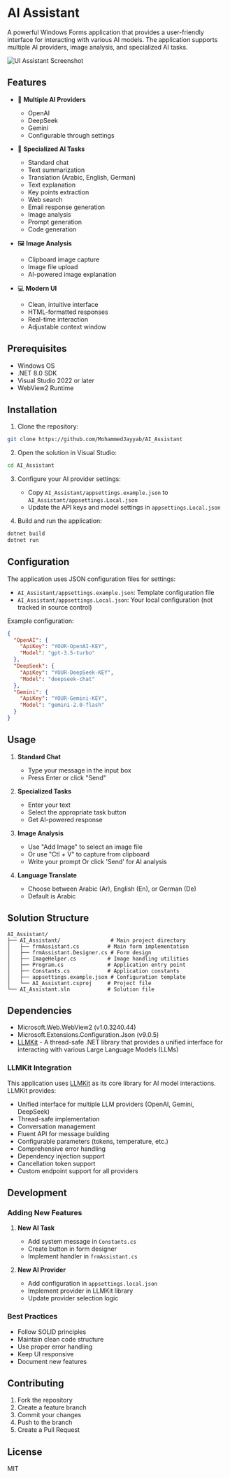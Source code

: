 # AI Assistant

A powerful Windows Forms application that provides a user-friendly interface for interacting with various AI models. 
The application supports multiple AI providers, image analysis, and specialized AI tasks.

![UI Assistant Screenshot](https://raw.githubusercontent.com/MohammedJayyab/AI_Assistant/master/AI_Assistant/images/UI_Assistant.png)
## Features

- 🤖 **Multiple AI Providers**
  - OpenAI
  - DeepSeek
  - Gemini
  - Configurable through settings

- 🎯 **Specialized AI Tasks**
  - Standard chat
  - Text summarization
  - Translation (Arabic, English, German)
  - Text explanation
  - Key points extraction
  - Web search
  - Email response generation
  - Image analysis
  - Prompt generation
  - Code generation

- 🖼️ **Image Analysis**
  - Clipboard image capture
  - Image file upload
  - AI-powered image explanation

- 💻 **Modern UI**
  - Clean, intuitive interface
  - HTML-formatted responses
  - Real-time interaction
  - Adjustable context window


## Prerequisites

- Windows OS
- .NET 8.0 SDK
- Visual Studio 2022 or later
- WebView2 Runtime

## Installation

1. Clone the repository:
```bash
git clone https://github.com/MohammedJayyab/AI_Assistant
```

2. Open the solution in Visual Studio:
```bash
cd AI_Assistant
```

3. Configure your AI provider settings:
   - Copy `AI_Assistant/appsettings.example.json` to `AI_Assistant/appsettings.Local.json`
   - Update the API keys and model settings in `appsettings.Local.json`

4. Build and run the application:
```bash
dotnet build
dotnet run
```

## Configuration

The application uses JSON configuration files for settings:

- `AI_Assistant/appsettings.example.json`: Template configuration file
- `AI_Assistant/appsettings.Local.json`: Your local configuration (not tracked in source control)

Example configuration:
```json
{
  "OpenAI": {
    "ApiKey": "YOUR-OpenAI-KEY",
    "Model": "gpt-3.5-turbo"
  },
  "DeepSeek": {
    "ApiKey": "YOUR-DeepSeek-KEY",
    "Model": "deepseek-chat"
  },
  "Gemini": {
    "ApiKey": "YOUR-Gemini-KEY",
    "Model": "gemini-2.0-flash"
  }
}
```

## Usage

1. **Standard Chat**
   - Type your message in the input box
   - Press Enter or click "Send"

2. **Specialized Tasks**
   - Enter your text
   - Select the appropriate task button
   - Get AI-powered response

3. **Image Analysis**
   - Use "Add Image" to select an image file
   - Or use "Ctl + V" to capture from clipboard
   - Write your prompt Or click 'Send' for AI analysis

4. **Language Translate**
   - Choose between Arabic (Ar), English (En), or German (De)
   - Default is Arabic



## Solution Structure

```
AI_Assistant/
├── AI_Assistant/                # Main project directory
│   ├── frmAssistant.cs         # Main form implementation
│   ├── frmAssistant.Designer.cs # Form design
│   ├── ImageHelper.cs          # Image handling utilities
│   ├── Program.cs              # Application entry point
│   ├── Constants.cs            # Application constants
│   ├── appsettings.example.json # Configuration template
│   └── AI_Assistant.csproj     # Project file
└── AI_Assistant.sln            # Solution file
```

## Dependencies

- Microsoft.Web.WebView2 (v1.0.3240.44)
- Microsoft.Extensions.Configuration.Json (v9.0.5)
- [LLMKit](https://github.com/MohammedJayyab/LLMKit) - A thread-safe .NET library that provides a unified interface for interacting with various Large Language Models (LLMs)

### LLMKit Integration

This application uses [LLMKit](https://github.com/MohammedJayyab/LLMKit) as its core library for AI model interactions. LLMKit provides:

- Unified interface for multiple LLM providers (OpenAI, Gemini, DeepSeek)
- Thread-safe implementation
- Conversation management
- Fluent API for message building
- Configurable parameters (tokens, temperature, etc.)
- Comprehensive error handling
- Dependency injection support
- Cancellation token support
- Custom endpoint support for all providers

## Development

### Adding New Features

1. **New AI Task**
   - Add system message in `Constants.cs`
   - Create button in form designer
   - Implement handler in `frmAssistant.cs`

2. **New AI Provider**
   - Add configuration in `appsettings.local.json`
   - Implement provider in LLMKit library
   - Update provider selection logic

### Best Practices

- Follow SOLID principles
- Maintain clean code structure
- Use proper error handling
- Keep UI responsive
- Document new features

## Contributing

1. Fork the repository
2. Create a feature branch
3. Commit your changes
4. Push to the branch
5. Create a Pull Request

## License

MIT 